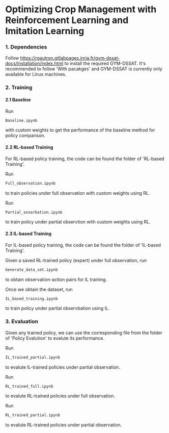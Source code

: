 # Optimizing Crop Management with Reinforcement Learning and Imitation Learning

### 1. Dependencies
Follow https://rgautron.gitlabpages.inria.fr/gym-dssat-docs/Installation/index.html to install the required GYM-DSSAT. It's recommended to follow 'With pacakges' and GYM-DSSAT is currently only available for Linux machines.

### 2. Training

#### 2.1 Baseline
Run 
```bash 
Baseline.ipynb
```
with custom weights to get the performance of the baseline method for policy comparison. 

#### 2.2 RL-based Training
For RL-based policy training, the code can be found the folder of 'RL-based Training'. 

Run 
```bash 
Full_observation.ipynb
```
to train policies under full observation with custom weights using RL. 

Run
```bash 
Partial_onserbation.ipynb
```
to train policy under partial observtion with custom weights using RL.

#### 2.3 IL-based Training
For IL-based policy training, the code can be found the folder of 'IL-based Training'. 

Given a saved RL-trained policy (expert) under full observation, run
```bash 
Generate_data_set.ipynb
```
to obtain observation-action pairs for IL training. 

Once we obtain the dataset, run 
```bash 
IL_based_training.ipynb
```
to train policy under partial observbation using IL.


### 3. Evaluation

Given any trained policy, we can use the corresponding file from the folder of 'Policy Evalution' to evalute its performance.

Run
```bash 
IL_trained_partial.ipynb
```
to evalute IL-trained policies under partial observation. 

Run
```bash 
RL_trained_full.ipynb 
```
to evalute RL-trained policies under full observation.

Run
```bash 
RL_trained_partial.ipynb
```
to evalute RL-trained policies under partial observation.

